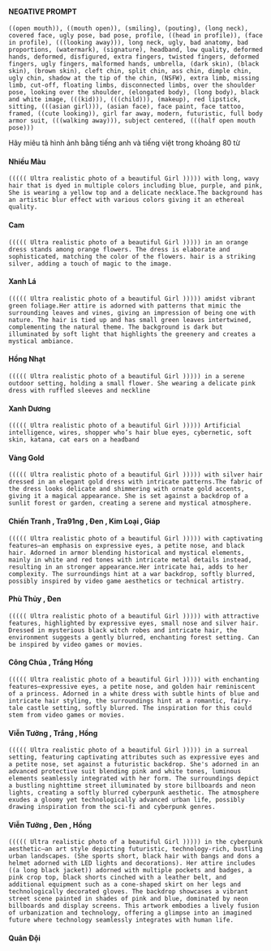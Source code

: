 
#### NEGATIVE PROMPT 

```
((open mouth)), ((mouth open)), (smiling), (pouting), (long neck), covered face, ugly pose, bad pose, profile, ((head in profile)), (face in profile), (((looking away))), long neck, ugly, bad anatomy, bad proportions, (watermark), (signature), headband, low quality, deformed hands, deformed, disfigured, extra fingers, twisted fingers, deformed fingers, ugly fingers, malformed hands, umbrella, (dark skin), (black skin), (brown skin), cleft chin, split chin, ass chin, dimple chin, ugly chin, shadow at the tip of the chin, (NSFW), extra limb, missing limb, cut-off, floating limbs, disconnected limbs, over the shoulder pose, looking over the shoulder, (elongated body), (long body), black and white image, (((kid))), (((child))), (makeup), red lipstick, sitting, (((asian girl))), (asian face), face paint, face tattoo, framed, ((cute looking)), girl far away, modern, futuristic, full body armor suit, (((walking away))), subject centered, (((half open mouth pose)))
```

Hãy miêu tả hình ảnh bằng tiếng anh và tiếng việt trong khoảng 80 từ


#### Nhiều Màu 
```
((((( Ultra realistic photo of a beautiful Girl ))))) with long, wavy hair that is dyed in multiple colors including blue, purple, and pink, She is wearing a yellow top and a delicate necklace.The background has an artistic blur effect with various colors giving it an ethereal quality.
```

#### Cam
```
((((( Ultra realistic photo of a beautiful Girl ))))) in an orange dress stands among orange flowers. The dress is elaborate and sophisticated, matching the color of the flowers. hair is a striking silver, adding a touch of magic to the image.
```

#### Xanh Lá
```
((((( Ultra realistic photo of a beautiful Girl ))))) amidst vibrant green foliage.Her attire is adorned with patterns that mimic the surrounding leaves and vines, giving an impression of being one with nature. The hair is tied up and has small green leaves intertwined, complementing the natural theme. The background is dark but illuminated by soft light that highlights the greenery and creates a mystical ambiance.
```

#### Hồng Nhạt
```
((((( Ultra realistic photo of a beautiful Girl ))))) in a serene outdoor setting, holding a small flower. She wearing a delicate pink dress with ruffled sleeves and neckline
```

#### Xanh Dương
```
((((( Ultra realistic photo of a beautiful Girl ))))) Artificial intelligence, wires, shopper who’s hair blue eyes, cybernetic, soft skin, katana, cat ears on a headband
```

#### Vàng Gold
```
((((( Ultra realistic photo of a beautiful Girl ))))) with silver hair dressed in an elegant gold dress with intricate patterns.The fabric of the dress looks delicate and shimmering with ornate gold accents, giving it a magical appearance. She is set against a backdrop of a sunlit forest or garden, creating a serene and mystical atmosphere.
```

#### Chiến Tranh , Tra91ng , Đen , Kim Loại , Giáp
```
((((( Ultra realistic photo of a beautiful Girl ))))) with captivating features—an emphasis on expressive eyes, a petite nose, and black hair. Adorned in armor blending historical and mystical elements, mainly in white and red tones with intricate metal details instead, resulting in an stronger appearance.Her intricate hai, adds to her complexity. The surroundings hint at a war backdrop, softly blurred, possibly inspired by video game aesthetics or technical artistry.
```

#### Phù Thủy , Đen
```
((((( Ultra realistic photo of a beautiful Girl ))))) with attractive features, highlighted by expressive eyes, small nose and silver hair. Dressed in mysterious black witch robes and intricate hair, the environment suggests a gently blurred, enchanting forest setting. Can be inspired by video games or movies.
```

#### Công Chúa , Trắng Hồng
```
((((( Ultra realistic photo of a beautiful Girl ))))) with enchanting features—expressive eyes, a petite nose, and golden hair reminiscent of a princess. Adorned in a white dress with subtle hints of blue and intricate hair styling, the surroundings hint at a romantic, fairy-tale castle setting, softly blurred. The inspiration for this could stem from video games or movies.
```

#### Viễn Tưởng , Trắng , Hồng
```
((((( Ultra realistic photo of a beautiful Girl ))))) in a surreal setting, featuring captivating attributes such as expressive eyes and a petite nose, set against a futuristic backdrop. She's adorned in an advanced protective suit blending pink and white tones, luminous elements seamlessly integrated with her form. The surroundings depict a bustling nighttime street illuminated by store billboards and neon lights, creating a softly blurred cyberpunk aesthetic. The atmosphere exudes a gloomy yet technologically advanced urban life, possibly drawing inspiration from the sci-fi and cyberpunk genres.
```

#### Viễn Tưởng , Đen , Hồng
```
((((( Ultra realistic photo of a beautiful Girl ))))) in the cyberpunk aesthetic—an art style depicting futuristic, technology-rich, bustling urban landscapes. (She sports short, black hair with bangs and dons a helmet adorned with LED lights and decorations). Her attire includes ((a long black jacket)) adorned with multiple pockets and badges, a pink crop top, black shorts cinched with a leather belt, and additional equipment such as a cone-shaped skirt on her legs and technologically decorated gloves. The backdrop showcases a vibrant street scene painted in shades of pink and blue, dominated by neon billboards and display screens. This artwork embodies a lively fusion of urbanization and technology, offering a glimpse into an imagined future where technology seamlessly integrates with human life.
```

#### Quân Đội
```((((( Ultra realistic photo of a beautiful Girl ))))) soldier or combatant, donning blonde hair styled in braids, with a few tangled strands framing her face. The focus of the photo is on her face, displaying a serious and determined expression, characterized by a sharp gaze radiating determination and resilience. She is attired in a military outfit with camouflage patterns, accompanied by a life jacket. A radio headset around her neck suggests communication with a group, while a shoulder strap hints at carrying weaponry or equipment. The background, dark and subdued, accentuates her presence and amplifies the strength of the image. The lighting accentuates facial contours and outfit details.
```
